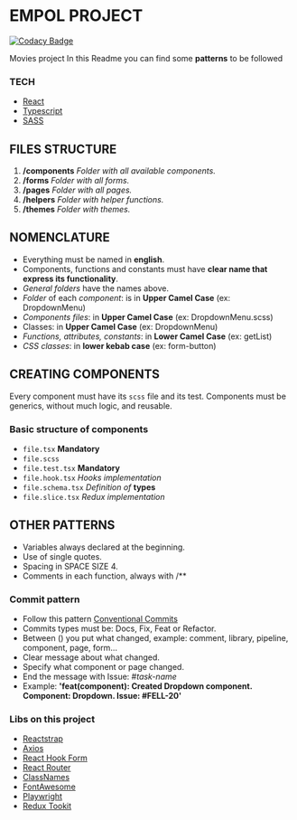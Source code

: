 # EMPOL PROJECT

[![Codacy Badge](https://api.codacy.com/project/badge/Grade/3450a6e0a02f4b7b99afb4d02fff38f6)](https://app.codacy.com/gh/giufiorenzano/empol?utm_source=github.com&utm_medium=referral&utm_content=giufiorenzano/empol&utm_campaign=Badge_Grade_Settings)

Movies project
In this Readme you can find some **patterns** to be followed

### TECH

-   [React](https://reactjs.org/)
-   [Typescript](https://www.typescriptlang.org/)
-   [SASS](https://sass-lang.com/documentation)

## FILES STRUCTURE

1.  **/components** _Folder with all available components._
2.  **/forms** _Folder with all forms._
3.  **/pages** _Folder with all pages._
4.  **/helpers** _Folder with helper functions._
5.  **/themes** _Folder with themes._

## NOMENCLATURE

-   Everything must be named in **english**.
-   Components, functions and constants must have **clear name that express its functionality**.
-   _General folders_ have the names above.
-   _Folder_ of each _component_: is in **Upper Camel Case** (ex: DropdownMenu)
-   _Components files_: in **Upper Camel Case** (ex: DropdownMenu.scss)
-   Classes: in **Upper Camel Case** (ex: DropdownMenu)
-   _Functions, attributes, constants_: in **Lower Camel Case** (ex: getList)
-   _CSS classes_: in **lower kebab case** (ex: form-button)

## CREATING COMPONENTS

Every component must have its `scss` file and its test.
Components must be generics, without much logic, and reusable. 

### Basic structure of components

-   `file.tsx`  **Mandatory**
-   `file.scss`
-   `file.test.tsx` **Mandatory**
-   `file.hook.tsx` _Hooks implementation_
-   `file.schema.tsx` _Definition of_ **types**
-   `file.slice.tsx` _Redux implementation_

## OTHER PATTERNS

- Variables always declared at the beginning.
- Use of single quotes.
- Spacing in SPACE SIZE 4.
- Comments in each function, always with /\*\*

### Commit pattern

-   Follow this pattern [Conventional Commits](https://www.conventionalcommits.org/en/v1.0.0/)
-   Commits types must be: Docs, Fix, Feat or Refactor.
-   Between () you put what changed, example: comment, library, pipeline, component, page, form...
-   Clear message about what changed.
-   Specify what component or page changed.
-   End the message with Issue: #_task-name_
-   Example: **'feat(component): Created Dropdown component. Component: Dropdown. Issue: #FELL-20'**

### Libs on this project

-   [Reactstrap](https://reactstrap.github.io/)
-   [Axios](https://axios-http.com/)
-   [React Hook Form](https://react-hook-form.com/ts)
-   [React Router](https://reactrouter.com/web/guides/quick-start)
-   [ClassNames](https://www.npmjs.com/package/classnames)
-   [FontAwesome](https://fontawesome.com/v5.15/how-to-use/on-the-web/using-with/react)
-   [Playwright](https://playwright.dev/docs/intro)
-   [Redux Tookit](https://redux-toolkit.js.org/)

